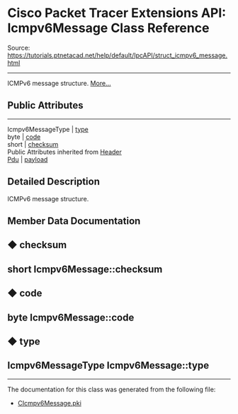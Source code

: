 # Cisco Packet Tracer Extensions API: Icmpv6Message Class Reference

Source: https://tutorials.ptnetacad.net/help/default/IpcAPI/struct_icmpv6_message.html

---

ICMPv6 message structure. [More...](struct_icmpv6_message.html#details)

##  Public Attributes  
  
---  
Icmpv6MessageType | [type](struct_icmpv6_message.html#ac2e04a595d1a58e650b611f66cb27fd4)  
byte | [code](struct_icmpv6_message.html#a5287359ba10784ecd87d9904fba548f0)  
short | [checksum](struct_icmpv6_message.html#a0989e68c86c7e8449086fba804af6de2)  
Public Attributes inherited from [Header](struct_header.html)  
[Pdu](struct_pdu.html) | [payload](struct_header.html#a07ee8693faef1e16c65765b5bcdc366d)  
  
## Detailed Description

ICMPv6 message structure. 

## Member Data Documentation

## ◆ checksum

short Icmpv6Message::checksum  
---  
  
## ◆ code

byte Icmpv6Message::code  
---  
  
## ◆ type

Icmpv6MessageType Icmpv6Message::type  
---  
  
* * *

The documentation for this class was generated from the following file:

  * [CIcmpv6Message.pki](_c_icmpv6_message_8pki.html)


